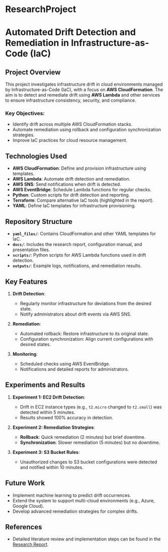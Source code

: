 # ResearchProject
# Automated Drift Detection and Remediation in Infrastructure-as-Code (IaC)

## Project Overview
This project investigates infrastructure drift in cloud environments managed by Infrastructure-as-Code (IaC), with a focus on **AWS CloudFormation**. The aim is to detect and remediate drift using **AWS Lambda** and other services to ensure infrastructure consistency, security, and compliance.

### Key Objectives:
- Identify drift across multiple AWS CloudFormation stacks.
- Automate remediation using rollback and configuration synchronization strategies.
- Improve IaC practices for cloud resource management.

## Technologies Used
- **AWS CloudFormation**: Define and provision infrastructure using templates.
- **AWS Lambda**: Automate drift detection and remediation.
- **AWS SNS**: Send notifications when drift is detected.
- **AWS EventBridge**: Schedule Lambda functions for regular checks.
- **Python**: Custom scripts for drift detection and reporting.
- **Terraform**: Compare alternative IaC tools (highlighted in the report).
- **YAML**: Define IaC templates for infrastructure provisioning.

## Repository Structure
- **`yaml_files/`**: Contains CloudFormation and other YAML templates for IaC.
- **`docs/`**: Includes the research report, configuration manual, and presentation files.
- **`scripts/`**: Python scripts for AWS Lambda functions used in drift detection.
- **`outputs/`**: Example logs, notifications, and remediation results.

## Key Features
1. **Drift Detection**:
   - Regularly monitor infrastructure for deviations from the desired state.
   - Notify administrators about drift events via AWS SNS.

2. **Remediation**:
   - Automated rollback: Restore infrastructure to its original state.
   - Configuration synchronization: Align current configurations with desired states.

3. **Monitoring**:
   - Scheduled checks using AWS EventBridge.
   - Notifications and detailed reports for administrators.

## Experiments and Results
1. **Experiment 1: EC2 Drift Detection**:
   - Drift in EC2 instance types (e.g., `t2.micro` changed to `t2.small`) was detected within 5 minutes.
   - Results showed 100% accuracy in detection.

2. **Experiment 2: Remediation Strategies**:
   - **Rollback**: Quick remediation (2 minutes) but brief downtime.
   - **Synchronization**: Slower remediation (5 minutes) but no downtime.

3. **Experiment 3: S3 Bucket Rules**:
   - Unauthorized changes to S3 bucket configurations were detected and notified within 10 minutes.

## Future Work
- Implement machine learning to predict drift occurrences.
- Extend the system to support multi-cloud environments (e.g., Azure, Google Cloud).
- Develop advanced remediation strategies for complex drifts.

## References
- Detailed literature review and implementation steps can be found in the [Research Report](./docs/Research_Report.pdf).

